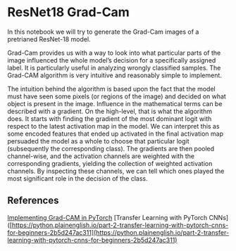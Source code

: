# ResNet18 Grad-Cam

In this notebook we will try to generate the Grad-Cam images of a pretrianed ResNet-18 model.

Grad-Cam provides us with a way to look into what particular parts of the image influenced the whole model’s decision for a specifically assigned label. It is particularly useful in analyzing wrongly classified samples. The Grad-CAM algorithm is very intuitive and reasonably simple to implement.

The intuition behind the algorithm is based upon the fact that the model must have seen some pixels (or regions of the image) and decided on what object is present in the image. Influence in the mathematical terms can be described with a gradient. On the high-level, that is what the algorithm does. It starts with finding the gradient of the most dominant logit with respect to the latest activation map in the model. We can interpret this as some encoded features that ended up activated in the final activation map persuaded the model as a whole to choose that particular logit (subsequently the corresponding class). The gradients are then pooled channel-wise, and the activation channels are weighted with the corresponding gradients, yielding the collection of weighted activation channels. By inspecting these channels, we can tell which ones played the most significant role in the decision of the class.

## References
[Implementing Grad-CAM in PyTorch](https://python.plainenglish.io/part-2-transfer-learning-with-pytorch-cnns-for-beginners-2b5d247ac311)
[Transfer Learning with PyTorch CNNs]([https://python.plainenglish.io/part-2-transfer-learning-with-pytorch-cnns-for-beginners-2b5d247ac311](https://python.plainenglish.io/part-2-transfer-learning-with-pytorch-cnns-for-beginners-2b5d247ac311)
